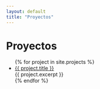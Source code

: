```yaml
---
layout: default
title: "Proyectos"
---
```

<h1>Proyectos</h1>

<ul>
  {% for project in site.projects %}
    <li>
      <a href="{{ project.url | relative_url }}">{{ project.title }}</a><br>
      {{ project.excerpt }}
    </li>
  {% endfor %}
</ul>
